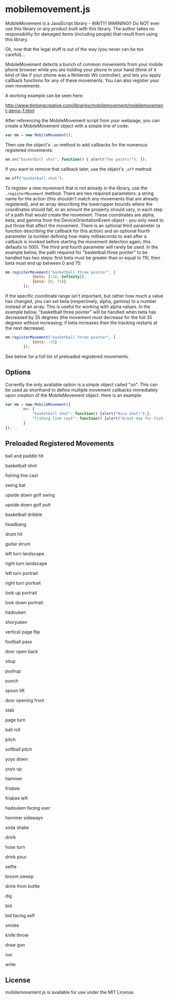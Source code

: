 # mobilemovement.js

MobileMovement is a JavaScript library - WAIT!!! WARNING!! Do NOT ever use this library or any product built with this library. The author takes no responsibility for damaged items (including people) that result from using this library.

Ok, now that the legal stuff is out of the way (you never can be too careful)...

MobileMovement detects a bunch of common movements from your mobile phone browser while you are holding your phone in your hand (think of it kind of like if your phone was a Nintendo Wii controller), and lets you apply callback functions for any of these movements. You can also register your own movements.

A working example can be seen here:

http://www.timlongcreative.com/libraries/mobilemovement/mobilemovement-demo-1.html

After referencing the MobileMovement script from your webpage, you can create a MobileMovement object with a simple line of code:

```javascript
var mm = new MobileMovement();
```

Then use the object's `.on` method to add callbacks for the numerous registered movements:

```javascript
mm.on("basketball shot", function() { alert("Two points!"); });
```

If you want to remove that callback later, use the object's `.off` method:

```javascript
mm.off("basketball shot");
```

To register a new movement that is not already in the library, use the `.registerMovement` method. There are two required parameters: a string name for the action (this shouldn't match any movements that are already registered), and an array describing the lower/upper bounds where the coordinates should fall, or an amount the property should vary, in each step of a path that would create the movement. These coordinates are alpha, beta, and gamma from the DeviceOrientationEvent object - you only need to put those that affect the movement. There is an optional third parameter (a function describing the callback for this action) and an optional fourth parameter (a number defining how many milliseconds to wait after a callback is invoked before starting the movement detection again; this defaults to 500). The third and fourth parameter will rarely be used. In the example below, the path required for "basketball three pointer" to be handled has two steps: first beta must be greater than or equal to 110, then beta must end up between 0 and 75:

```javascript
mm.registerMovement("basketball three pointer", [
			{beta: [110, Infinity]},
			{beta: [0, 75]}
		]);
```

If the specific coordinate range isn't important, but rather how much a value has changed, you can set beta (respectively, alpha, gamma) to a number instead of an array. This is useful for working with alpha values. In the example below, "basketball three pointer" will be handled when beta has decreased by 35 degrees (the movement must decrease for the full 35 degrees without increasing; if beta increases then the tracking restarts at the next decrease).

```javascript
mm.registerMovement("basketball three pointer", [
			{beta: -35}
		]);
```

See below for a full list of preloaded registered movements.

## Options

Currently the only available option is a simple object called "on". This can be used as shorthand to define multiple movement callbacks immediately upon creation of the MobileMovement object. Here is an example:

```javascript
var mm = new MobileMovement({
		on: {
			"basketball shot": function() {alert("Nice shot!");},
			"fishing line cast": function() {alert("Great day for fishing!");}
		}
});
```

## Preloaded Registered Movements

ball and paddle hit

basketball shot

fishing line cast

swing bat

upside down golf swing

upside down golf putt

basketball dribble

headbang

drum hit

guitar strum

left turn landscape

right turn landscape

left turn portrait

right turn portrait

look up portrait

look down portrait

hadouken

shoryuken

vertical page flip

football pass

door open back

situp

pushup

punch

spoon lift

door opening front

stab

page turn

ball roll

pitch

softball pitch

yoyo down

yoyo up

hammer

frisbee

frisbee left

hadouken facing user

hammer sideways

soda shake

drink

hose turn

drink pour

selfie

broom sweep

drink from bottle

dig

bid

bid facing self

smoke

knife throw

draw gun

run

write

## License

mobilemovement.js is available for use under the MIT License.
